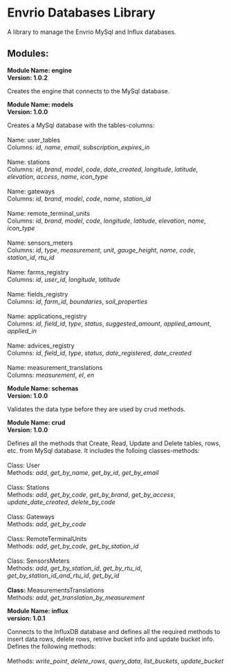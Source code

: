 # Envrio Databases Library

A library to manage the Envrio MySql and Influx databases.

## Modules:

**Module Name: engine**
<br>
**Version: 1.0.2**

Creates the engine that connects to the MySql database.

**Module Name: models**
<br>
**Version: 1.0.0**

Creates a MySql database with the tables-columns:
<br>
<br>
Name: user_tables
<br>
Columns: *id*, *name*, *email*, *subscription_expires_in*
<br>
<br>
Name: stations
<br>
Columns: *id*, *brand*, *model*, *code*, *date_created*,
*longitude*, *latitude*, *elevation*, *access*,
*name*, *icon_type*
<br>
<br>
Name: gateways
<br>
Columns: *id*, *brand*, *model*, *code*, *name*, *station_id*
<br>
<br>
Name: remote_terminal_units
<br>
Columns: *id*, *brand*, *model*, *code*, *longitude*, *latitude*,
*elevation*, *name*, *icon_type*
<br>
<br>
Name: sensors_meters
<br>
Columns: *id*, *type*, *measurement*, *unit*, *gauge_height*,
*name*, *code*, *station_id*, *rtu_id*
<br>
<br>
Name: farms_registry
<br>
Columns: *id*, *user_id*, *longitude*, *latitude*
<br>
<br>
Name: fields_registry
<br>
Columns: *id*, *farm_id*, *boundaries*, *soil_properties*
<br>
<br>
Name: applications_registry
<br>
Columns: *id*, *field_id*, *type*, *status*, *suggested_amount*,
*applied_amount*, *applied_in*
<br>
<br>
Name: advices_registry
<br>
Columns: *id*, *field_id*, *type*, *status*, *date_registered*, *date_created*
<br>
<br>
Name: measurement_translations
<br>
Columns: *measurement*, *el*, *en*

**Module Name: schemas**
<br>
**Version: 1.0.0**

Validates the data type before they are used by crud methods.

**Module Name: crud**
<br>
**Version: 1.0.0**

Defines all the methods that Create, Read, Update and Delete
tables, rows, etc. from MySql database. It includes the
folloing classes-methods:
<br>
<br>
Class: User
<br>
Methods: *add*, *get_by_name*, *get_by_id*, *get_by_email*
<br>
<br>
Class: Stations
<br>
Methods: *add*, *get_by_code*, *get_by_brand*, *get_by_access*, *update_date_created*, *delete_by_code*
<br>
<br>
Class: Gateways
<br>
Methods: *add*, *get_by_code*
<br>
<br>
Class: RemoteTerminalUnits
<br>
Methods: *add*, *get_by_code*, *get_by_station_id*
<br>
<br>
Class: SensorsMeters
<br>
Methods: *add*, *get_by_station_id*, *get_by_rtu_id*, *get_by_station_id_and_rtu_id*, *get_by_id*
<br>
<br>
**Class:** MeasurementsTranslations
<br>
Methods: *add*, *get_translation_by_measurement*

**Module Name: influx**
<br>
**version: 1.0.1**

Connects to the InfluxDB database and defines all the required 
methods to insert data rows, delete rows, retrive bucket info
and update bucket info. Defines the following methods:
<br>
<br>
Methods: *write_point*, *delete_rows*, *query_data*, *list_buckets*, *update_bucket*

